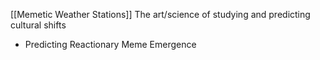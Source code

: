 [[Memetic Weather Stations]]
The art/science of studying and predicting cultural shifts
- Predicting Reactionary Meme Emergence